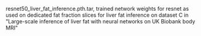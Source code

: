 resnet50_liver_fat_inference.pth.tar, trained network weights for resnet as used on dedicated fat fraction slices for liver fat inference on dataset C in "Large-scale inference of liver fat with neural networks on UK Biobank body MRI"
